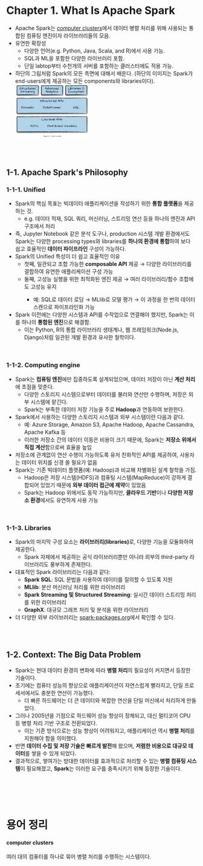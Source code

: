 <h1>Chapter 1. What Is Apache Spark</h1>
<ul>
  <li>
    Apache Spark는 <a href="#computer-clusters">computer clusters</a>에서 데이터 병렬 처리를 위해 사용되는 통합된 컴퓨팅 엔진이자 라이브러리들의 모음.
  </li>
  <li>
    유연한 확장성
    <ul>
      <li>다양한 언어(e.g. Python, Java, Scala, and R)에서 사용 가능.</li>
      <li>SQL과 ML을 포함한 다양한 라이브러리 포함.</li>
      <li>단일 labtop부터 수천개의 서버를 포함하는 클러스터에도 적용 가능.</li>
    </ul>
  </li>
  <li>
    하단의 그림처럼 Spark의 모든 측면에 대해서 배운다.  
    (하단의 이미지는 Spark가 end-users에게 제공하는 모든 components와 libraries이다).
    <br>
    <img src="images/Figure_01.png" alt="Spark toolkit" width="40%">
  </li>
</ul>

<br><br>

<h2>1-1. Apache Spark's Philosophy</h2>
<h3>1-1-1. Unified</h3>

<ul>
  <li>
    Spark의 핵심 목표는 빅데이터 애플리케이션을 작성하기 위한 <strong>통합 플랫폼</strong>을 제공하는 것.
    <ul>
      <li>
        e.g. 데이터 적재, SQL 쿼리, 머신러닝, 스트리밍 연산 등을 하나의 엔진과 API 구조에서 처리
      </li>
    </ul>
  </li>

  <li>
    즉, Jupyter Notebook 같은 분석 도구나, production 시스템 개발 환경에서도 Spark는 다양한 processing types와 libraries를 <strong>하나의 환경에 통합</strong>하여 보다 쉽고 효율적인 <strong>데이터 파이프라인</strong> 구성이 가능하다.
  </li>

  <li>
    Spark의 Unified 특성이 더 쉽고 효율적인 이유
    <ul>
      <li>
        첫째, 일관되고 조합 가능한 <strong>composable API</strong> 제공 → 다양한 라이브러리를 결합하여 유연한 애플리케이션 구성 가능
      </li>
      <li>
        둘째, 고성능 실행을 위한 최적화된 엔진 제공 → 여러 라이브러리/함수 조합에도 <cstrong>고성능 유지</strong>
        <ul>
          <li>
            예: SQL로 데이터 로딩 → MLlib로 모델 평가 → 이 과정을 한 번의 데이터 스캔으로 파이프라인화 가능
          </li>
        </ul>
      </li>
    </ul>
  </li>

  <li>
    Spark 이전에는 다양한 시스템과 API를 수작업으로 연결해야 했지만, Spark는 이를 하나의 <strong>통합된 엔진</strong>으로 해결함.
    <ul>
      <li>
        이는 Python, R의 통합 라이브러리 생태계나, 웹 프레임워크(Node.js, Django)처럼 일관된 개발 환경과 유사한 철학이다.
      </li>
    </ul>
  </li>
</ul>
<br>

<h3>1-1-2. Computing engine</h3>
<ul>
  <li>
    Spark는 <strong>컴퓨팅 엔진</strong>에만 집중하도록 설계되었으며, 데이터 저장이 아닌 <strong>계산 처리</strong>에 초점을 맞춘다.
    <ul>
      <li>
        다양한 스토리지 시스템으로부터 데이터를 불러와 연산만 수행하며, 저장은 외부 시스템에 맡긴다.
      </li>
      <li>
        Spark는 부족한 데이터 저장 기능을 주로 <strong>Hadoop</strong>과 연동하여 보완한다.
      </li>
    </ul>
  </li>

  <li>
    Spark에서 사용하는 다양한 스토리지 시스템과 외부 시스템이란 다음과 같다.
    <ul>
      <li>예: Azure Storage, Amazon S3, Apache Hadoop, Apache Cassandra, Apache Kafka 등</li>
      <li>이러한 저장소 간의 데이터 이동은 비용이 크기 때문에, Spark는 <strong>저장소 위에서 직접 계산</strong>함으로써 효율을 높임</li>
    </ul>
  </li>

  <li>
    저장소에 관계없이 연산 수행이 가능하도록 유저 친화적인 API를 제공하여, 사용자는 <cstrong>데이터 위치</strong>를 신경 쓸 필요가 없음
  </li>

  <li>
    Spark는 기존 빅데이터 플랫폼(예: Hadoop)과 비교해 차별화된 설계 철학을 가짐.
    <ul>
      <li>
        Hadoop은 저장 시스템(HDFS)과 컴퓨팅 시스템(MapReduce)이 강하게 결합되어 있었기 때문에 <strong>외부 데이터 접근에 제약</strong>이 있었음
      </li>
      <li>
        Spark는 Hadoop 위에서도 동작 가능하지만, <strong>클라우드 기반</strong>이나 <strong>다양한 저장소 환경</strong>에서도 유연하게 사용 가능
      </li>
    </ul>
  </li>
</ul>
<br>

<h3>1-1-3. Libraries</h3>
<ul>
  <li>
    Spark의 마지막 구성 요소는 <strong>라이브러리(libraries)</strong>로, 다양한 기능을 모듈화하여 제공한다.
    <ul>
      <li>
        Spark 자체에서 제공하는 공식 라이브러리뿐만 아니라 외부의 third-party 라이브러리도 풍부하게 존재한다.
      </li>
    </ul>
  </li>

  <li>
    대표적인 Spark 라이브러리는 다음과 같다:
    <ul>
      <li><strong>Spark SQL</strong>: SQL 문법을 사용하여 데이터를 질의할 수 있도록 지원</li>
      <li><strong>MLlib</strong>: 분산 머신러닝 처리를 위한 라이브러리</li>
      <li><strong>Spark Streaming 및 Structured Streaming</strong>: 실시간 데이터 스트리밍 처리를 위한 라이브러리</li>
      <li><strong>GraphX</strong>: 대규모 그래프 처리 및 분석을 위한 라이브러리</li>
    </ul>
  </li>

  <li>
    더 다양한 외부 라이브러리는 <a href="https://spark-packages.org" target="_blank">spark-packages.org</a>에서 확인할 수 있다.
  </li>
</ul>

<br><br>

<h2>1-2. Context: The Big Data Problem</h2>
<ul>
  <li>
    Spark는 현대 데이터 환경의 변화에 따라 <strong>병렬 처리</strong>의 필요성이 커지면서 등장한 기술이다.
  </li>

  <li>
    초기에는 컴퓨터 성능의 향상으로 애플리케이션이 자연스럽게 빨라지고, 단일 프로세서에서도 충분한 연산이 가능했다.
    <ul>
      <li>
        더 빠른 하드웨어는 더 큰 데이터와 복잡한 연산을 단일 머신에서 처리하게 만들었다.
      </li>
    </ul>
  </li>

  <li>
    그러나 2005년을 기점으로 하드웨어 성능 향상이 정체되고, 대신 멀티코어 CPU 등 병렬 처리 기반 구조로 전환되었다.
    <ul>
      <li>
        이는 기존 방식으로는 성능 향상이 어려워지고, 애플리케이션 역시 <strong>병렬 처리</strong>를 지원해야 함을 의미했다.
      </li>
    </ul>
  </li>

  <li>
    반면 <strong>데이터 수집 및 저장 기술은 빠르게 발전</strong>해 왔으며, <strong>저렴한 비용으로 대규모 데이터</strong>를 쌓을 수 있게 되었다.
  </li>

  <li>
    결과적으로, 쌓여가는 방대한 데이터를 효과적으로 처리할 수 있는 <strong>병렬 컴퓨팅 시스템</strong>이 필요해졌고,
    <strong>Spark</strong>는 이러한 요구를 충족시키기 위해 등장한 기술이다.
  </li>
</ul>
<br>



<br><br>
<h1>용어 정리</h1>
<h4>computer clusters</h4>
여러 대의 컴퓨터를 하나로 묶어 병렬 처리를 수행하는 시스템이다.



